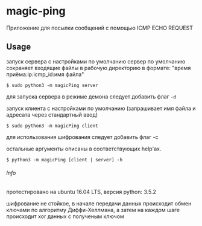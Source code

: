 # magic-ping
Приложение для посылки сообщений с помощью ICMP ECHO REQUEST

## Usage
запуск сервера с настройками по умолчанию
сервер по умолчанию сохраняет входящие файлы в рабочую директорию
в формате: "время приёма:ip:icmp_id:имя файла"

```$ sudo python3 -m magicPing server```

для запуска сервера в режиме демона следует добавить флаг ```-d```

запуск клиента с настройками по умолчанию
(запрашивает имя файла и адресата через стандартный ввод)

```$ sudo python3 -m magicPing client```

для использования шифрования следует добавить флаг -c

остальные аргументы описаны в соответствующих help'ах.

```$ python3 -m magicPing [client | server] -h```

###### Info
протестировано на ubuntu 16.04 LTS, версия python: 3.5.2

шифрование не стойкое,
в начале передачи данных происходит
обмен ключами по алгоритму Диффи-Хеллмана,
а затем на каждом шаге происходит xor данных с полученым ключом